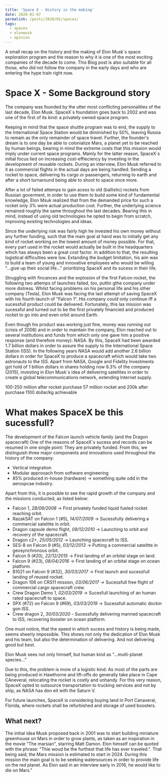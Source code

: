 ```yaml
---
title: 'Space X - History in the making'
date: 2020-01-07
permalink: /posts/2020/01/spacex/
tags:
  - spacex
  - elonmusk 
  - opinion
---
```


A small recap on the history and the making of Elon Musk`s space exploration program and the reason to why it is one of the most exciting companies of the decade to come. This Blog post is also suitable for all those, who did not follow the company in the early days and who are entering the hype train right now. 

Space X - Some Background story
======
The company was founded by the utter most conflicting personalities of the last decade, Elon Musk. SpaceX`s foundation goes back to 2002 and was one of the first of its kind: a privately owned space program.

Keeping in mind that the space shuttle program was to end, the supply to the International Space Station would be diminished by 50%, leaving Russia to remain as the only remainder of space travel. Further, the founder's dream is to one day be able to colonialize Mars, a planet yet to be reached by human beings, bearing in mind the extreme costs that this mission would imply under current space programs.  Mainly for the latter reason, SpaceX`s initial focus lied on increasing cost-effieciency by investing in the development of reusable rockets. During an interview, Elon Musk referred to it as commercial flights in the actual days are being handled: Sending a rocket to space, delivering its cargo or passengers, returning to earth and after a short turnaround being able to shoot to space once more. 

After a lot of failed attemps to gain acess to old (ballistic) rockets from Russian goverment, in order to use them to build some kind of fundamental knowledge, Elon Msuk realized that from the demanded price for such a rocket only 3% were actual production cost. Further, the underlying science remained roughly the same throughout the last decades. Bearing this in mind, instead of using old technologies he opted to begin from scratch, improving existing technologies and ideas. 

Since the underlying risk was fairly high he invested his own money without any further funding, such that the main goal at hand was to initially get any kind of rocket working on the lowest amount of money possible. For that, every part used in the rocket would actually be built in the headquarters which has always been a great cost factor. In addition to that, the resulting logistical difficulties were low. Extanding the budget limitation, his aim was to build a team of young and innovative employees who would be willing "...give up their social life..." prioritizing SpaceX and its sucess in their life. 

Struggling with fincances and the explosion of the first Falcon rocket, the following two attemps of launches failed, too, puttin gthe company under more distress. Whilst facing problems on his personal life and his other company (Tesla), Elon Musk was facing the last attempt of saving SpaceX with his fourth launch of "Falcon 1". His company could only continue iff a sucessfull product could be delivered. Fortunately, this las mission was sucessful and turned out to be the first privately financied and produced rocket to go into and even orbit around Earth.

Even though his product was working just fine, money was running out (crisis of 2008) and in order to maintain the company, Elon reached out to several institutions and funds from which only one gave him a positive response (and therefore money): NASA. By this, SpaceX had been awarded 1.7 billion dollars in order to assure the supply to the International Space Station (ISS). In the following years NASA would add another 2.6 billion dollars in order for SpaceX to produce a spacecraft which would take two astronauts to the ISS. Apart from NASA, Google and Fidelity Investments got hold of 1 billion dollars in shares holding now 8.3% of the company (2015), investing in Elon Musk`s idea of delivering satellites in order to create a global telecommunications network, extending Internet supply.

100-250 million after rocket purchase
57 million rocket and 200k after purchase
1100 dollar/kg achievable


What makes SpaceX be this sucessfull?
======
The development of the Falcon launch vehicle family (and the Dragon spacecraft) 
One of the reasons of SpaceX`s sucess and records can be resumed in one single point: They are privately funded. From this, we distinguish three major components and innovations used throughout the history of the company:

* Vertical integration
* Modular approoach from software engineering
* 85% produced in-house (hardware) -> something quite odd in the aerospcae industry.


Apart from this,  it is possible to see the rapid growth of the company and the missions conducted, as listed below:

* Falcon 1, *28/09/2008* -> First privately funded liquid fueled rocket reaching orbit.
* RazakSAT on Falcon 1 (#5), *14/07/2009* -> Sucessfully delivering a commercial satelitte in orbit.
* Dragon capsule demo flight, *09/12/2010* -> Launching to orbit and recovery of the spacecraft.
* Dragon c2+, *25/05/2012* -> Launching spacecraft to ISS.
* SES-8 on Falcon 9 (#5), *03/12/2013* -> Putting a commercial satelitte in geosynchronous orbit.
* Falcon 9 (#20), *22/12/2015* -> First landing of an orbital stage on land.
* Falcon 9 (#23), *08/04/2016* -> First landing of an orbital stage on ocean platform.
* B1021 on Falcon 9 (#32), *30/03/2017* -> First launch and sucessfull landing of reused rocket.
* Dragon 106 on CRS11 mission, *03/06/2017* -> Sucessfull free flight of commercial cargo spacecraft crew.
* Crew Dragon Demo 1, *02/03/2019* -> Sucesfull launching of an human rated spacecraft to space.
* SPX (#72) on Falcon 9 (#69), *03/03/2019* -> Sucessfull automatic dockin gon ISS.
* Crew dragon 2, *30/03/2020* - Sucessfully delivering manned spacecraft to ISS, recovering booster on ocean platform.

One must notice, that the speed in which sucess and history is being made, seems sheerly impossible. This shows not only the dedication of Elon Musk and his team, but also the determination of delivering. And not delivering good but best.

Elon Musk sees not only himself, but human kind as "...multi-planet species..."

Due to this, the problem is more of a logistic kind: As most of the parts are being produced in Hawthorne and lift-offs do generally take place in Cape CAneveral, relocating the rocket is costly and unhandy. For this very reason, SpaceX opted to outsource transportation to trucking services and not by ship, as NASA has don eit with the Saturn V. 

For future launches, SpaceX is considering buying land in Port Canaveral, Florida, where rockets shall be refurbished and storage of used boosters.

What next?
------
The initial idea Musk proposed back in 2001 was to start building miniature greenhouse on Mars in order to grow plants, as taken as an inspiration in the movie "The marsian", starring Matt Damon. Elon himself can be quoted with the phrase: "Thie woud be the furthest that life has ever traveled.". That being said, the Mars mission is estimated to start in 2024. During this mission the main goal is to be seeking watersources in order to provide life on the red planet. As Elon said in an interview early in 2016, he would like to die on Mars."



